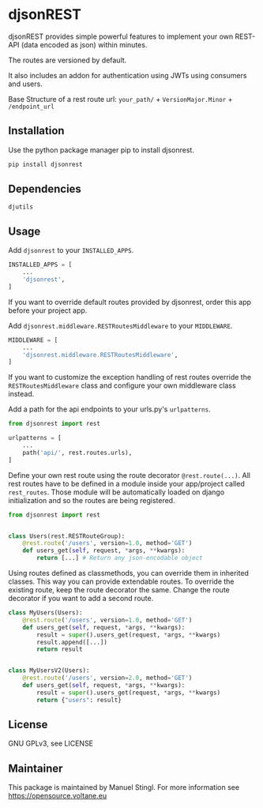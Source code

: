 # djsonREST
djsonREST provides simple powerful features to implement your own REST-API (data encoded as json) within minutes.

The routes are versioned by default.

It also includes an addon for authentication using JWTs using consumers and users.

Base Structure of a rest route url:
`your_path/` + `VersionMajor.Minor` + `/endpoint_url`

## Installation
Use the python package manager pip to install djsonrest.

```bash
pip install djsonrest
```

## Dependencies
`djutils`

## Usage
Add `djsonrest` to your `INSTALLED_APPS`.
```python
INSTALLED_APPS = [
    ...
    'djsonrest',
]
```
If you want to override default routes provided by djsonrest, order this app before your project app.

Add `djsonrest.middleware.RESTRoutesMiddleware` to your `MIDDLEWARE`.
```python
MIDDLEWARE = [
    ...
    'djsonrest.middleware.RESTRoutesMiddleware',
]
```
If you want to customize the exception handling of rest routes override the `RESTRoutesMiddleware` class and
configure your own middleware class instead.

Add a path for the api endpoints to your urls.py's `urlpatterns`.
```python
from djsonrest import rest

urlpatterns = [
    ...
    path('api/', rest.routes.urls),
]
```

Define your own rest route using the route decorator `@rest.route(...)`.
All rest routes have to be defined in a module inside your app/project called `rest_routes`.
Those module will be automatically loaded on django initialization and so the routes are being registered.
```python
from djsonrest import rest


class Users(rest.RESTRouteGroup):
    @rest.route('/users', version=1.0, method='GET')
    def users_get(self, request, *args, **kwargs):
        return [...] # Return any json-encodable object
```

Using routes defined as classmethods, you can override them in inherited classes. This way you can provide extendable routes.
To override the existing route, keep the route decorator the same. Change the route decorator if you want to add a second route.
```python
class MyUsers(Users):
    @rest.route('/users', version=1.0, method='GET')
    def users_get(self, request, *args, **kwargs):
        result = super().users_get(request, *args, **kwargs)
        result.append([...])
        return result


class MyUsersV2(Users):
    @rest.route('/users', version=2.0, method='GET')
    def users_get(self, request, *args, **kwargs):
        result = super().users_get(request, *args, **kwargs)
        return {"users": result}
```

## License
GNU GPLv3, see LICENSE

## Maintainer
This package is maintained by Manuel Stingl.
For more information see https://opensource.voltane.eu
